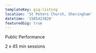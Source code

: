 ```yaml
---
templateKey: gig-listing
location: 'St Peters Church, Sheringham'
datetime: '1585423820'
featuredGig: true
---
```

Public Performance

2 x 45 min sessions

